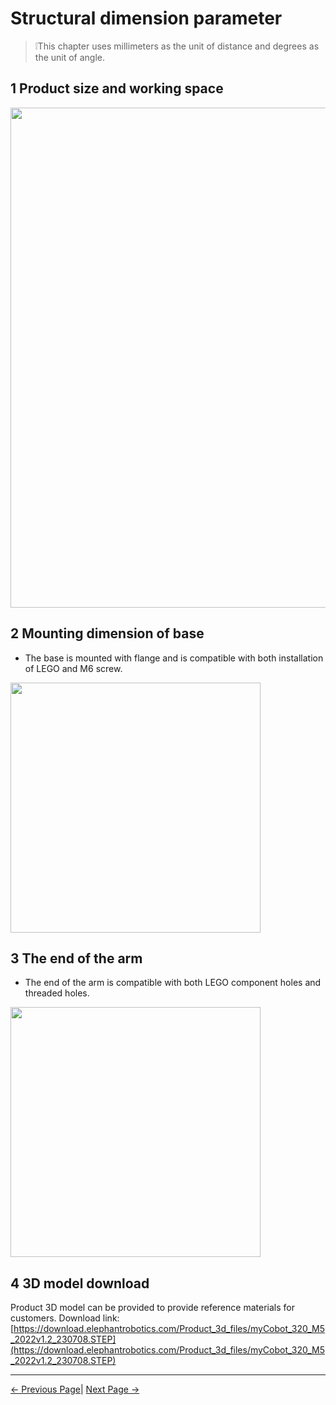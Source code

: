 # Structural dimension parameter



> ❕This chapter uses millimeters as the unit of distance and degrees as the unit of angle.

## 1 Product size and working space

<img src="../../resources/8-FilesDownload/2-serialproduct/320work.png " width="800" height="auto" />

## 2 Mounting dimension of base

* The base is mounted with flange and is compatible with both installation of LEGO and M6 screw.

<img src="../../resources/8-FilesDownload/2-serialproduct/底座尺寸.jpg " width="400" height="auto" />

## 3 The end of the arm

- The end of the arm is compatible with both LEGO component holes and threaded holes.

<img src="../../resources/8-FilesDownload/2-serialproduct/image-20220507161207116.png " width="400" height="auto" />

## 4 3D model download
Product 3D model can be provided to provide reference materials for customers.
Download link: [https://download.elephantrobotics.com/Product_3d_files/myCobot_320_M5_2022v1.2_230708.STEP](https://download.elephantrobotics.com/Product_3d_files/myCobot_320_M5_2022v1.2_230708.STEP)

---

[← Previous Page](../2-ProductFeature/2.2-ControlCoreParameter.md)| [Next Page →](../2-ProductFeature/2.4-ElectricalCharacteristicParameter.md)